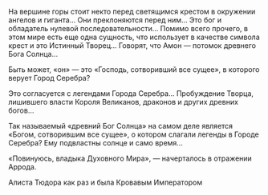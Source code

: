 На вершине горы стоит некто перед светящимся крестом в окружении ангелов и гиганта… Они преклоняются перед ним… Это бог и обладатель нулевой последовательности… Помимо всего прочего, в этом мире есть еще одна сущность, что использует в качестве символа крест и это Истинный Творец… Говорят, что Амон — потомок древнего Бога Солнца…

Быть может, «он» — это «Господь, сотворивший все сущее», в которого верует Город Серебра?

Это согласуется с легендами Города Серебра… Пробуждение Творца, лишившего власти Короля Великанов, драконов и других древних богов…

Так называемый «древний Бог Солнца» на самом деле является «Богом, сотворившим все сущее», о котором слагали легенды в Городе Серебра? Ему подвластны солнце и само время…

«Повинуюсь, владыка Духовного Мира», — начерталось в отражении Аррода.

Алиста Тюдора как раз и была Кровавым Императором
